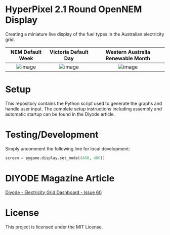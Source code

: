 # HyperPixel 2.1 Round OpenNEM Display

Creating a miniature live display of the fuel types in the Australian electricity grid.

| NEM Default Week | Victoria Default Day | Western Australia Renewable Month |
:-------------------------:|:-------------------------:|:-------------------------:
| ![image](https://user-images.githubusercontent.com/22492406/168225401-1a38c301-24d9-4095-abed-14558e69ad1c.png) | ![image](https://user-images.githubusercontent.com/22492406/168225493-436bbb69-6d3d-4fc8-af92-d02177491a13.png) | ![image](https://user-images.githubusercontent.com/22492406/168225574-f77992c1-8a59-4fb5-97f7-b8d2e164d87b.png) |

# Setup

This repository contains the Python script used to generate the graphs and handle user input. The complete setup instructions including assembly and automatic startup can be found in the Diyode article.

# Testing/Development

Simply uncomment the following line for local development:

```python
screen = pygame.display.set_mode((480, 480))
```

# DIYODE Magazine Article

[Diyode - Electricity Grid Dashboard - Issue 60](https://diyodemag.com/projects/electricity_grid_dashboard_hyperpixel_raspberry_pi_zero_2_w)

# License

This project is licensed under the MIT License.
